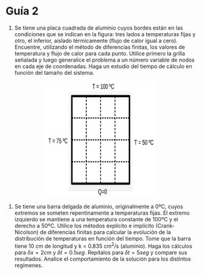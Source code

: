 # Guía 2

1. Se tiene una placa cuadrada de aluminio cuyos bordes están en las
condiciones que se indican en la figura: tres lados a temperaturas fijas
y otro, el inferior, aislado térmicamente (flujo de calor igual a cero).
Encuentre, utilizando el método de diferencias finitas, los valores de
temperatura y flujo de calor para cada punto. Utilice primero la grilla
señalada y luego generalice el problema a un número variable de nodos en
cada eje de coordenadas. Haga un estudio del tiempo de cálculo en
función del tamaño del sistema.

<p align="center">
 <img src="./chapa.png"
  style="width:3in;height:3.2in" />


1. Se tiene una barra delgada de aluminio, originalmente a 0ºC,
cuyos extremos se someten repentinamente a temperaturas fijas. El
extremo izquierdo se mantiene a una temperatura constante de 100ºC y el
derecho a 50ºC. Utilice los métodos explícito e implícito
(Crank-Nicolson) de diferencias finitas para calcular la evolución de la
distribución de temperaturas en función del tiempo. Tome que la barra
tiene 10 cm de longitud y k = 0.835 cm$^2$/s (aluminio). Haga los cálculos
para $\delta x = 2 cm$ y $\delta t = 0.1 seg$.
 Repítalos para $\delta t = 5 seg$ y compare sus resultados.
Analice el comportamiento de la solución para los distintos regímenes.
